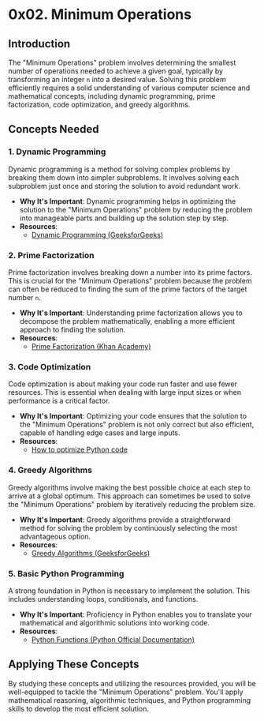 # 0x02. Minimum Operations

## Introduction

The "Minimum Operations" problem involves determining the smallest number of operations needed to achieve a given goal, typically by transforming an integer `n` into a desired value. Solving this problem efficiently requires a solid understanding of various computer science and mathematical concepts, including dynamic programming, prime factorization, code optimization, and greedy algorithms.

## Concepts Needed

### 1. Dynamic Programming

Dynamic programming is a method for solving complex problems by breaking them down into simpler subproblems. It involves solving each subproblem just once and storing the solution to avoid redundant work.

- **Why It's Important**: Dynamic programming helps in optimizing the solution to the "Minimum Operations" problem by reducing the problem into manageable parts and building up the solution step by step.
- **Resources**:
  - [Dynamic Programming (GeeksforGeeks)](https://www.geeksforgeeks.org/dynamic-programming/)

### 2. Prime Factorization

Prime factorization involves breaking down a number into its prime factors. This is crucial for the "Minimum Operations" problem because the problem can often be reduced to finding the sum of the prime factors of the target number `n`.

- **Why It's Important**: Understanding prime factorization allows you to decompose the problem mathematically, enabling a more efficient approach to finding the solution.
- **Resources**:
  - [Prime Factorization (Khan Academy)](https://www.khanacademy.org/math/algebra/x15a8a5c36fa9f00c:division/x15a8a5c36fa9f00c:prime-factorization/v/prime-factorization)

### 3. Code Optimization

Code optimization is about making your code run faster and use fewer resources. This is essential when dealing with large input sizes or when performance is a critical factor.

- **Why It's Important**: Optimizing your code ensures that the solution to the "Minimum Operations" problem is not only correct but also efficient, capable of handling edge cases and large inputs.
- **Resources**:
  - [How to optimize Python code](https://www.geeksforgeeks.org/optimization-tips-python-code/)

### 4. Greedy Algorithms

Greedy algorithms involve making the best possible choice at each step to arrive at a global optimum. This approach can sometimes be used to solve the "Minimum Operations" problem by iteratively reducing the problem size.

- **Why It's Important**: Greedy algorithms provide a straightforward method for solving the problem by continuously selecting the most advantageous option.
- **Resources**:
  - [Greedy Algorithms (GeeksforGeeks)](https://www.geeksforgeeks.org/greedy-algorithms/)

### 5. Basic Python Programming

A strong foundation in Python is necessary to implement the solution. This includes understanding loops, conditionals, and functions.

- **Why It's Important**: Proficiency in Python enables you to translate your mathematical and algorithmic solutions into working code.
- **Resources**:
  - [Python Functions (Python Official Documentation)](https://docs.python.org/3/tutorial/controlflow.html#defining-functions)

## Applying These Concepts

By studying these concepts and utilizing the resources provided, you will be well-equipped to tackle the "Minimum Operations" problem. You'll apply mathematical reasoning, algorithmic techniques, and Python programming skills to develop the most efficient solution.


